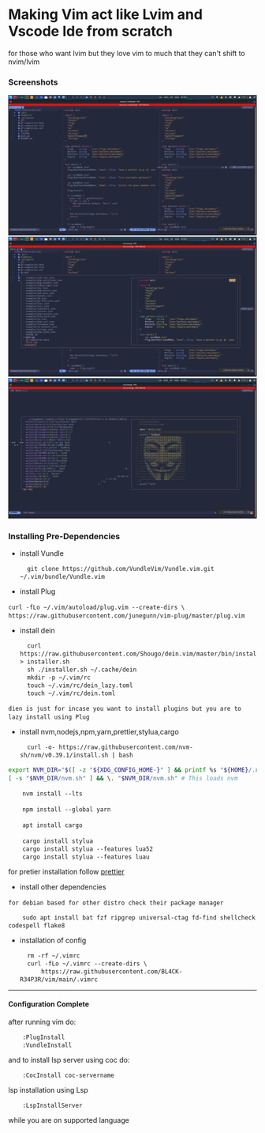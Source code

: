 # Making Vim act like Lvim and Vscode Ide from scratch
for those who want lvim but they love vim to much that they can't shift to nvim/lvim
### Screenshots
![vim1](./vim1.png)
![vim2](./vim2.png)
![vim3](./vim3.png)
### Installing Pre-Dependencies

- install Vundle 

		git clone https://github.com/VundleVim/Vundle.vim.git ~/.vim/bundle/Vundle.vim

- install Plug

`curl -fLo ~/.vim/autoload/plug.vim --create-dirs \
    https://raw.githubusercontent.com/junegunn/vim-plug/master/plug.vim`

- install dein

		curl https://raw.githubusercontent.com/Shougo/dein.vim/master/bin/installer.sh > installer.sh
		sh ./installer.sh ~/.cache/dein
		mkdir -p ~/.vim/rc
		touch ~/.vim/rc/dein_lazy.toml
		touch ~/.vim/rc/dein.toml

`dien is just for incase you want to install plugins but you are to lazy install using Plug`
		

- install nvm,nodejs,npm,yarn,prettier,stylua,cargo
			
		curl -o- https://raw.githubusercontent.com/nvm-sh/nvm/v0.39.1/install.sh | bash

```bash
export NVM_DIR="$([ -z "${XDG_CONFIG_HOME-}" ] && printf %s "${HOME}/.nvm" || printf %s "${XDG_CONFIG_HOME}/nvm")"
[ -s "$NVM_DIR/nvm.sh" ] && \. "$NVM_DIR/nvm.sh" # This loads nvm
```

		nvm install --lts

		npm install --global yarn

		apt install cargo 

		cargo install stylua
		cargo install stylua --features lua52
		cargo install stylua --features luau

for pretier installation follow [prettier](https://prettier.io/docs/en/install.html)

- install other dependencies

`for debian based for other distro check their package manager`
		
		sudo apt install bat fzf ripgrep universal-ctag fd-find shellcheck codespell flake8

- installation of config

		rm -rf ~/.vimrc
		curl -fLo ~/.vimrc --create-dirs \
   			https://raw.githubusercontent.com/BL4CK-R34P3R/vim/main/.vimrc

---

#### Configuration Complete

after running vim do:

		:PlugInstall
		:VundleInstall

and to install lsp server using coc do:

		:CocInstall coc-servername

lsp installation using Lsp
		
		:LspInstallServer

while you are on supported language
